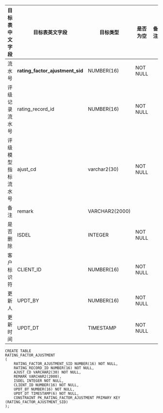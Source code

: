 <!--sec data-title="企业评级模型外调整事项表

" data-id="section0" data-show=true ces-->

| 目标表中文字段   | 目标表英文字段                         | 目标类型           | 是否为空     | 备注   |
| --------- | ------------------------------- | -------------- | -------- | ---- |
| 流水号       | **rating_factor_ajustment_sid** | NUMBER(16)     | NOT NULL |      |
| 评级记录流水号   | rating_record_id                | NUMBER(16)     | NOT NULL |      |
| 评级模型指标流水号 | ajust_cd                        | varchar2(30)   | NOT NULL |      |
| 备注        | remark                          | VARCHAR2(2000) |          |      |
| 是否删除      | ISDEL                           | INTEGER        | NOT NULL |      |
| 客户标识符     | CLIENT_ID                       | NUMBER(16)     | NOT NULL |      |
| 更新人       | UPDT_BY                         | NUMBER(16)     | NOT NULL |      |
| 更新时间      | UPDT_DT                         | TIMESTAMP      | NOT NULL |      |
<!--endsec-->

<!--sec data-title="DDL" data-id="section1" data-show=true ces-->

    CREATE TABLE
    RATING_FACTOR_AJUSTMENT
    (
        RATING_FACTOR_AJUSTMENT_SID NUMBER(16) NOT NULL,
        RATING_RECORD_ID NUMBER(16) NOT NULL,
        AJUST_CD VARCHAR2(30) NOT NULL,
        REMARK VARCHAR2(2000),
        ISDEL INTEGER NOT NULL,
        CLIENT_ID NUMBER(16) NOT NULL,
        UPDT_BY NUMBER(16) NOT NULL,
        UPDT_DT TIMESTAMP(6) NOT NULL,
        CONSTRAINT PK_RATING_FACTOR_AJUSTMENT PRIMARY KEY (RATING_FACTOR_AJUSTMENT_SID)
    );

<!--endsec-->
